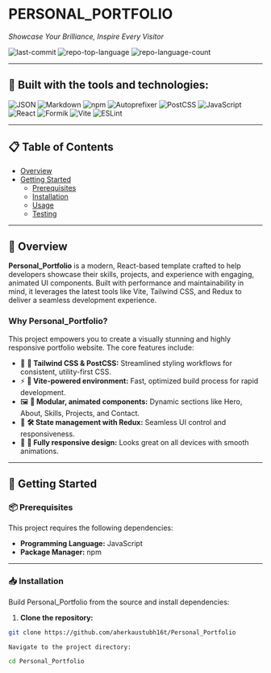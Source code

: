     
# PERSONAL_PORTFOLIO 

*Showcase Your Brilliance, Inspire Every Visitor*

![last-commit](https://img.shields.io/github/last-commit/aherkaustubh16t/Personal_Portfolio?style=flat&logo=git&logoColor=white&color=0080ff)
![repo-top-language](https://img.shields.io/github/languages/top/aherkaustubh16t/Personal_Portfolio?style=flat&color=0080ff)
![repo-language-count](https://img.shields.io/github/languages/count/aherkaustubh16t/Personal_Portfolio?style=flat&color=0080ff)

---

## 🔧 Built with the tools and technologies:

![JSON](https://img.shields.io/badge/JSON-000000.svg?style=flat&logo=JSON&logoColor=white)
![Markdown](https://img.shields.io/badge/Markdown-000000.svg?style=flat&logo=Markdown&logoColor=white)
![npm](https://img.shields.io/badge/npm-CB3837.svg?style=flat&logo=npm&logoColor=white)
![Autoprefixer](https://img.shields.io/badge/Autoprefixer-DD3735.svg?style=flat&logo=Autoprefixer&logoColor=white)
![PostCSS](https://img.shields.io/badge/PostCSS-DD3A0A.svg?style=flat&logo=PostCSS&logoColor=white)
![JavaScript](https://img.shields.io/badge/JavaScript-F7DF1E.svg?style=flat&logo=JavaScript&logoColor=black)
![React](https://img.shields.io/badge/React-61DAFB.svg?style=flat&logo=React&logoColor=black)
![Formik](https://img.shields.io/badge/Formik-2563EB.svg?style=flat&logo=Formik&logoColor=white)
![Vite](https://img.shields.io/badge/Vite-646CFF.svg?style=flat&logo=Vite&logoColor=white)
![ESLint](https://img.shields.io/badge/ESLint-4B32C3.svg?style=flat&logo=ESLint&logoColor=white)

---

## 📋 Table of Contents

- [Overview](#overview)
- [Getting Started](#getting-started)
  - [Prerequisites](#prerequisites)
  - [Installation](#installation)
  - [Usage](#usage)
  - [Testing](#testing)

---

## 📌 Overview

**Personal_Portfolio** is a modern, React-based template crafted to help developers showcase their skills, projects, and experience with engaging, animated UI components. Built with performance and maintainability in mind, it leverages the latest tools like Vite, Tailwind CSS, and Redux to deliver a seamless development experience.

### Why Personal_Portfolio?

This project empowers you to create a visually stunning and highly responsive portfolio website. The core features include:

- 🎨 **🧩 Tailwind CSS & PostCSS:** Streamlined styling workflows for consistent, utility-first CSS.
- ⚡ **🚀 Vite-powered environment:** Fast, optimized build process for rapid development.
- 🖼️ **🌟 Modular, animated components:** Dynamic sections like Hero, About, Skills, Projects, and Contact.
- 🔄 **🛠️ State management with Redux:** Seamless UI control and responsiveness.
- 🎯 **📱 Fully responsive design:** Looks great on all devices with smooth animations.

---

## 🚀 Getting Started

### 📦 Prerequisites

This project requires the following dependencies:

- **Programming Language:** JavaScript
- **Package Manager:** npm

---

### 📥 Installation

Build Personal_Portfolio from the source and install dependencies:

1. **Clone the repository:**

```bash
git clone https://github.com/aherkaustubh16t/Personal_Portfolio

Navigate to the project directory:

cd Personal_Portfolio
